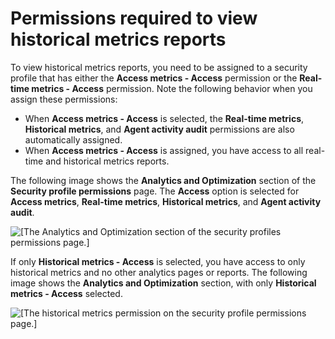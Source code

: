 # Permissions required to view historical metrics reports<a name="htm-permissions"></a>

To view historical metrics reports, you need to be assigned to a security profile that has either the **Access metrics \- Access** permission or the **Real\-time metrics \- Access** permission\. Note the following behavior when you assign these permissions:
+ When **Access metrics \- Access** is selected, the **Real\-time metrics**, **Historical metrics**, and **Agent activity audit** permissions are also automatically assigned\. 
+ When **Access metrics \- Access** is assigned, you have access to all real\-time and historical metrics reports\.

The following image shows the **Analytics and Optimization** section of the **Security profile permissions** page\. The **Access** option is selected for **Access metrics**, **Real\-time metrics**, **Historical metrics**, and **Agent activity audit**\.

![\[The Analytics and Optimization section of the security profiles permissions page.\]](http://docs.aws.amazon.com/connect/latest/adminguide/images/permissions-create-and-share-reports.png)

If only **Historical metrics \- Access** is selected, you have access to only historical metrics and no other analytics pages or reports\. The following image shows the **Analytics and Optimization** section, with only **Historical metrics \- Access** selected\.

![\[The historical metrics permission on the security profile permissions page.\]](http://docs.aws.amazon.com/connect/latest/adminguide/images/permissions-create-and-share-reports-4.png)